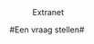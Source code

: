 <properties>
	<page>
		<title>Extranet</title>
	</page>
	<menu>
		<position>Extranet 
		<title>Introductie</title>
	</menu>
</properties>

#Een vraag stellen#
<description>
